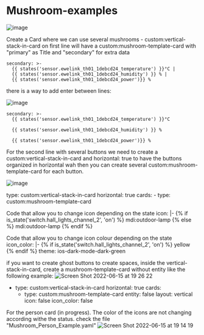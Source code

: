 # Mushroom-examples

![image](https://user-images.githubusercontent.com/24855529/170824801-560c966c-eccb-4e17-b4f3-2d5891aad5f3.png)

Create a Card where we can use several mushrooms - custom:vertical-stack-in-card
on first line will have a custom:mushroom-template-card with "primary" as Title and "secondary" for extra data


    secondary: >-
      {{ states('sensor.ewelink_th01_1debcd24_temperature') }}°C | 
      {{ states('sensor.ewelink_th01_1debcd24_humidity') }} % | 
      {{ states('sensor.ewelink_th01_1debcd24_power')}} %  

there is a way  to add enter between lines:

![image](https://user-images.githubusercontent.com/24855529/170824986-dea18b67-ec3a-497f-910e-ef14517b2439.png)

    secondary: >-
      {{ states('sensor.ewelink_th01_1debcd24_temperature') }}°C 

      {{ states('sensor.ewelink_th01_1debcd24_humidity') }} %  

      {{ states('sensor.ewelink_th01_1debcd24_power')}} %  


For the second line with several buttons we need to create a custom:vertical-stack-in-card and horizontal: true to have the buttons organized in horizontal wah then you can create several custom:mushroom-template-card for each button.

![image](https://user-images.githubusercontent.com/24855529/170825035-96c6da60-b88d-4e44-b729-78217afe6fe0.png)

 type: custom:vertical-stack-in-card
    horizontal: true
    cards:
      - type: custom:mushroom-template-card      

Code that allow you to change icon depending on the state
        icon: |-
          {% if is_state('switch.hall_lights_channel_2', 'on') %}
            mdi:outdoor-lamp
          {% else %}
            mdi:outdoor-lamp
          {% endif %}
          
Code that allow you to change icon colour depending on the state
        icon_color: |-
          {% if is_state('switch.hall_lights_channel_2', 'on') %}
            yellow
          {% endif %}
        theme: ios-dark-mode-dark-green

if you want to create ghost buttons  to create spaces, inside the vertical-stack-in-card, create a mushroom-template-card without entity like the following example:
![Screen Shot 2022-06-15 at 19 26 22](https://user-images.githubusercontent.com/24855529/173898701-d856f948-f703-4b62-b1d5-d15b68258969.png)

  - type: custom:vertical-stack-in-card
    horizontal: true
    cards:
      - type: custom:mushroom-template-card
        entity: false
        layout: vertical
        icon: false
        icon_color: false




For the person card (in progress). The color of the icons are not changing according withe the status. check the file "Mushroom_Person_Example.yaml"
![Screen Shot 2022-06-15 at 19 14 19](https://user-images.githubusercontent.com/24855529/173897151-f9af62e3-b7e0-453f-ac53-890314512620.png)


